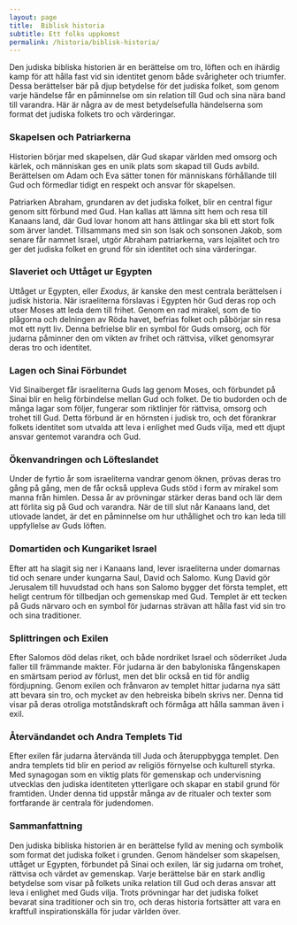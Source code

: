 ```yaml
---
layout: page
title:  Biblisk historia
subtitle: Ett folks uppkomst
permalink: /historia/biblisk-historia/
---
```


Den judiska bibliska historien är en berättelse om tro, löften och en ihärdig kamp för att hålla fast vid sin identitet genom både svårigheter och triumfer. Dessa berättelser bär på djup betydelse för det judiska folket, som genom varje händelse får en påminnelse om sin relation till Gud och sina nära band till varandra. Här är några av de mest betydelsefulla händelserna som format det judiska folkets tro och värderingar.

### Skapelsen och Patriarkerna

Historien börjar med skapelsen, där Gud skapar världen med omsorg och kärlek, och människan ges en unik plats som skapad till Guds avbild. Berättelsen om Adam och Eva sätter tonen för människans förhållande till Gud och förmedlar tidigt en respekt och ansvar för skapelsen.

Patriarken Abraham, grundaren av det judiska folket, blir en central figur genom sitt förbund med Gud. Han kallas att lämna sitt hem och resa till Kanaans land, där Gud lovar honom att hans ättlingar ska bli ett stort folk som ärver landet. Tillsammans med sin son Isak och sonsonen Jakob, som senare får namnet Israel, utgör Abraham patriarkerna, vars lojalitet och tro ger det judiska folket en grund för sin identitet och sina värderingar.

### Slaveriet och Uttåget ur Egypten

Uttåget ur Egypten, eller *Exodus*, är kanske den mest centrala berättelsen i judisk historia. När israeliterna förslavas i Egypten hör Gud deras rop och utser Moses att leda dem till frihet. Genom en rad mirakel, som de tio plågorna och delningen av Röda havet, befrias folket och påbörjar sin resa mot ett nytt liv. Denna befrielse blir en symbol för Guds omsorg, och för judarna påminner den om vikten av frihet och rättvisa, vilket genomsyrar deras tro och identitet.

### Lagen och Sinai Förbundet

Vid Sinaiberget får israeliterna Guds lag genom Moses, och förbundet på Sinai blir en helig förbindelse mellan Gud och folket. De tio budorden och de många lagar som följer, fungerar som riktlinjer för rättvisa, omsorg och trohet till Gud. Detta förbund är en hörnsten i judisk tro, och det förankrar folkets identitet som utvalda att leva i enlighet med Guds vilja, med ett djupt ansvar gentemot varandra och Gud.

### Ökenvandringen och Löfteslandet

Under de fyrtio år som israeliterna vandrar genom öknen, prövas deras tro gång på gång, men de får också uppleva Guds stöd i form av mirakel som manna från himlen. Dessa år av prövningar stärker deras band och lär dem att förlita sig på Gud och varandra. När de till slut når Kanaans land, det utlovade landet, är det en påminnelse om hur uthållighet och tro kan leda till uppfyllelse av Guds löften.

### Domartiden och Kungariket Israel

Efter att ha slagit sig ner i Kanaans land, lever israeliterna under domarnas tid och senare under kungarna Saul, David och Salomo. Kung David gör Jerusalem till huvudstad och hans son Salomo bygger det första templet, ett heligt centrum för tillbedjan och gemenskap med Gud. Templet är ett tecken på Guds närvaro och en symbol för judarnas strävan att hålla fast vid sin tro och sina traditioner.

### Splittringen och Exilen

Efter Salomos död delas riket, och både nordriket Israel och söderriket Juda faller till främmande makter. För judarna är den babyloniska fångenskapen en smärtsam period av förlust, men det blir också en tid för andlig fördjupning. Genom exilen och frånvaron av templet hittar judarna nya sätt att bevara sin tro, och mycket av den hebreiska bibeln skrivs ner. Denna tid visar på deras otroliga motståndskraft och förmåga att hålla samman även i exil.

### Återvändandet och Andra Templets Tid

Efter exilen får judarna återvända till Juda och återuppbygga templet. Den andra templets tid blir en period av religiös förnyelse och kulturell styrka. Med synagogan som en viktig plats för gemenskap och undervisning utvecklas den judiska identiteten ytterligare och skapar en stabil grund för framtiden. Under denna tid uppstår många av de ritualer och texter som fortfarande är centrala för judendomen.

### Sammanfattning

Den judiska bibliska historien är en berättelse fylld av mening och symbolik som format det judiska folket i grunden. Genom händelser som skapelsen, uttåget ur Egypten, förbundet på Sinai och exilen, lär sig judarna om trohet, rättvisa och värdet av gemenskap. Varje berättelse bär en stark andlig betydelse som visar på folkets unika relation till Gud och deras ansvar att leva i enlighet med Guds vilja. Trots prövningar har det judiska folket bevarat sina traditioner och sin tro, och deras historia fortsätter att vara en kraftfull inspirationskälla för judar världen över.